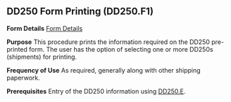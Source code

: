 ## DD250 Form Printing (DD250.F1)
<PageHeader />

**Form Details**
[Form Details](../DD250-F1-1/README.md)

**Purpose**
This procedure prints the information required on the DD250 pre-printed form.
The user has the option of selecting one or more DD250s (shipments) for
printing.

**Frequency of Use**
As required, generally along with other shipping paperwork.

**Prerequisites**
Entry of the DD250 information using [DD250.E](../DD250-E/README.md).

<badge text= "Version 8.10.57 " vertical="middle" />

<PageFooter />
